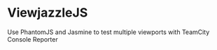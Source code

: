 ViewjazzleJS
============

Use PhantomJS and Jasmine to test multiple viewports with TeamCity Console Reporter
